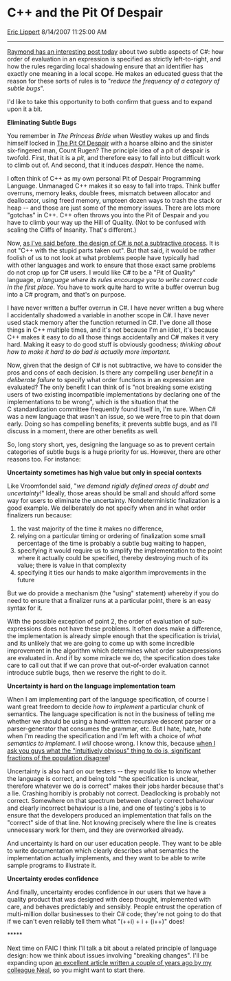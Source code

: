 # C++ and the Pit Of Despair

[Eric Lippert](https://social.msdn.microsoft.com/profile/Eric%20Lippert) 8/14/2007 11:25:00 AM

-----

[Raymond has an interesting post today](http://blogs.msdn.com/oldnewthing/archive/2007/08/14/4374222.aspx) about two subtle aspects of C\#: how order of evaluation in an expression is specified as strictly left-to-right, and how the rules regarding local shadowing ensure that an identifier has exactly one meaning in a local scope. He makes an educated guess that the reason for these sorts of rules is to "*reduce the frequency of a category of subtle bugs*".

I'd like to take this opportunity to both confirm that guess and to expand upon it a bit.

**Eliminating Subtle Bugs** 

You remember in *The Princess Bride* when Westley wakes up and finds himself locked in [The Pit Of Despair](http://www.wavcentral.com/movies/pbride.html) with a hoarse albino and the sinister six-fingered man, Count Rugen? The principle idea of a pit of despair is twofold. First, that it is a *pit*, and therefore easy to fall into but difficult work to climb out of. And second, that it induces *despair*. Hence the name.

I often think of C++ as my own personal Pit of Despair Programming Language. Unmanaged C++ makes it so easy to fall into traps. Think buffer overruns, memory leaks, double frees, mismatch between allocator and deallocator, using freed memory, umpteen dozen ways to trash the stack or heap -- and those are just some of the memory issues. There are lots more "gotchas" in C++. C++ often throws you into the Pit of Despair and you have to climb your way up the Hill of Quality. (Not to be confused with scaling the Cliffs of Insanity. That's different.)

Now, [as I've said before, the design of C\# is not a subtractive process](http://blogs.msdn.com/ericlippert/archive/2007/05/14/why-are-overloaded-operators-always-static-in-c.aspx). It is not "C++ with the stupid parts taken out". But that said, it would be rather foolish of us to not look at what problems people have typically had with other languages and work to ensure that those exact same problems do not crop up for C\# users. I would like C\# to be a "Pit of Quality" language, *a language where its rules encourage you to write correct code in the first place*. You have to work quite hard to write a buffer overrun bug into a C\# program, and that's on purpose.

I have never written a buffer overrun in C\#. I have never written a bug where I accidentally shadowed a variable in another scope in C\#. I have never used stack memory after the function returned in C\#. I've done all those things in C++ multiple times, and it's not because I'm an idiot, it's because C++ makes it easy to do all those things accidentally and C\# makes it very hard. Making it easy to do good stuff is obviously goodness; *thinking about how to make it hard to do bad is actually more important.*

Now, given that the design of C\# is not subtractive, we have to consider the pros and cons of each decision. Is there any compelling user *benefit* in a *deliberate* *failure* to specify what order functions in an expression are evaluated? The only benefit I can think of is "not breaking some existing users of two existing incompatible implementations by declaring one of the implementations to be wrong", which is the situation that the C standardization committee frequently found itself in, I'm sure. When C\# was a new language that wasn't an issue, so we were free to pin that down early. Doing so has compelling benefits; it prevents subtle bugs, and as I'll discuss in a moment, there are other benefits as well.

So, long story short, yes, designing the language so as to prevent certain categories of subtle bugs is a huge priority for us. However, there are other reasons too. For instance:

**Uncertainty sometimes has high value but only in special contexts**

Like Vroomfondel said, "*we demand rigidly defined areas of doubt and uncertainty\!*" Ideally, those areas should be small and should afford some way for users to eliminate the uncertainty. Nondeterministic finalization is a good example. We deliberately do not specify when and in what order finalizers run because:

1.  the vast majority of the time it makes no difference,
2.  relying on a particular timing or ordering of finalization some small percentage of the time is probably a subtle bug waiting to happen,
3.  specifying it would require us to simplify the implementation to the point where it actually could be specified, thereby destroying much of its value; there is value in that complexity
4.  specifying it ties our hands to make algorithm improvements in the future

But we do provide a mechanism (the "using" statement) whereby if you do need to ensure that a finalizer runs at a particular point, there is an easy syntax for it.

With the possible exception of point 2, the order of evaluation of sub-expressions does not have these problems. It often does make a difference, the implementation is already simple enough that the specification is trivial, and its unlikely that we are going to come up with some incredible improvement in the algorithm which determines what order subexpressions are evaluated in. And if by some miracle we do, the specification does take care to call out that if we can prove that out-of-order evaluation cannot introduce subtle bugs, then we reserve the right to do it.

**Uncertainty is hard on the language implementation team**

When I am implementing part of the language specification, of course I want great freedom to decide *how to implement* a particular chunk of semantics. The language specification is not in the business of telling me whether we should be using a hand-written recursive descent parser or a parser-generator that consumes the grammar, etc. But I hate, hate, *hate* when I'm reading the specification and I'm left with a choice of *what semantics to implement*. I *will* choose wrong. I know this, because [when I ask you guys what the "intuitively obvious" thing to do is, significant fractions of the population disagree](http://blogs.msdn.com/ericlippert/archive/2006/06/27/648681.aspx)\!

Uncertainty is also hard on our testers -- they would like to know whether the language is correct, and being told "the specification is unclear, therefore whatever we do is correct" makes their jobs harder because that's a lie. Crashing horribly is probably not correct. Deadlocking is probably not correct. Somewhere on that spectrum between clearly correct behaviour and clearly incorrect behaviour is a line, and one of testing's jobs is to ensure that the developers produced an implementation that falls on the "correct" side of that line. Not knowing precisely where the line is creates unnecessary work for them, and they are overworked already.

And uncertainty is hard on our user education people. They want to be able to write documentation which clearly describes what semantics the implementation actually implements, and they want to be able to write sample programs to illustrate it.

**Uncertainty erodes confidence** 

And finally, uncertainty erodes confidence in our users that we have a quality product that was designed with deep thought, implemented with care, and behaves predictably and sensibly. People entrust the operation of multi-million dollar businesses to their C\# code; they're not going to do that if we can't even reliably tell them what "(++i) + i + (i++)" does\!

\*\*\*\*\*

Next time on FAIC I think I'll talk a bit about a related principle of language design: how we think about issues involving "breaking changes". I'll be expanding upon [an excellent article written a couple of years ago by my colleague Neal](http://blogs.msdn.com/nealho/archive/2005/11/22/496101.aspx), so you might want to start there.

